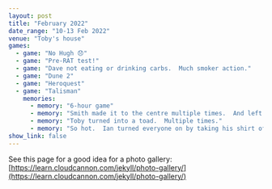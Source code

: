 ```yaml
---
layout: post
title: "February 2022"
date_range: "10-13 Feb 2022"
venue: "Toby's house"
games:
  - game: "No Hugh 😞"
  - game: "Pre-RAT test!"
  - game: "Dave not eating or drinking carbs.  Much smoker action."
  - game: "Dune 2"
  - game: "Heroquest"
  - game: "Talisman"
    memories:
      - memory: "6-hour game"
      - memory: "Smith made it to the centre multiple times.  And left again."
      - memory: "Toby turned into a toad.  Multiple times."
      - memory: "So hot.  Ian turned everyone on by taking his shirt off."
show_link: false
---
```

See this page for a good idea for a photo gallery:  
[https://learn.cloudcannon.com/jekyll/photo-gallery/](https://learn.cloudcannon.com/jekyll/photo-gallery/)
